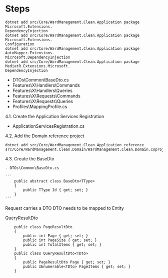 # Steps

```
dotnet add src/Core/WardManagement.Clean.Application package Microsoft.Extensions.
DependencyInjection
dotnet add src/Core/WardManagement.Clean.Application package Microsoft.Extensions.
Configuration       
dotnet add src/Core/WardManagement.Clean.Application package AutoMapper.Extensions.
Microsoft.DependencyInjection
dotnet add src/Core/WardManagement.Clean.Application package MediatR.Extensions.Microsoft.
DependencyInjection
```      
   
   - DTOs\Common\BaseDto.cs
   - Features\X\Handlers\Commands
   - Features\X\Handlers\Queries
   - Features\X\Requests\Commands
   - Features\X\Requests\Queries
   - Profiles\MappingProfile.cs


4.1. Create the Application Services Registration

   - ApplicationServicesRegistration.cs

4.2. Add the Domain reference project

   ```
   dotnet add src/Core/WardManagement.Clean.Application reference src/Core/WardManagement.Clean.Domain/WardManagement.Clean.Domain.csproj
   ```

4.3. Create the BaseDto
    
    - DTOs\Common\BaseDto.cs

    ```
        public abstract class BaseDto<TType>
        {
            public TType Id { get; set; }
        }
    ```


Request carries a DTO
DTO needs to be mapped to Entity 

QueryResultDto
```
    public class PageResultDto
    {
        public int Page { get; set; }
        public int PageSize { get; set; }
        public int TotalItems { get; set; }
    }
    public class QueryResultDto<TDto>
    {
        public PageResultDto Page { get; set; }
        public IEnumerable<TDto> PageItems { get; set; }
    }
```
